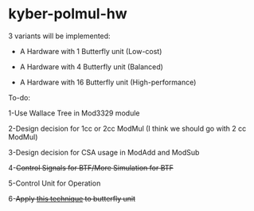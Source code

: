 # kyber-polmul-hw

3 variants will be implemented:
* A Hardware with 1 Butterfly unit (Low-cost)

* A Hardware with 4 Butterfly unit (Balanced)

* A Hardware with 16 Butterfly unit (High-performance)

To-do:

1-Use Wallace Tree in Mod3329 module

2-Design decision for 1cc or 2cc ModMul (I think we should go with 2 cc ModMul)

3-Design decision for CSA usage in ModAdd and ModSub

4-<del>Control Signals for BTF/More Simulation for BTF</del>

5-Control Unit for Operation

6-<del>Apply <a href="https://tches.iacr.org/index.php/TCHES/article/view/8544">this technique</a> to butterfly unit</del>
